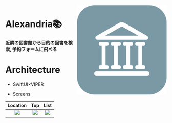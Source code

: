 <img align="right" src='./Resources/icon.png' width=280>
<p><h1 align="left">Alexandria📚</h1></p>

<p><h4>近隣の図書館から目的の図書を検索, 予約フォームに飛べる</h4></p>

# Architecture

* SwiftUI×VIPER

* Screens

|Location|Top|List|
|:---:|:---:|:---:|
|<image src='./Resources/location.png' width= 200>|<image src='./Resources/top.png' width= 200>|<image src='./Resources/list.png' width= 200>|
